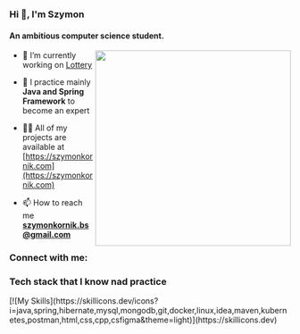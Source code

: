 <h3>Hi 👋, I'm Szymon</h3>
<h4>An ambitious computer science student.</h4>
<img align="right" src ="https://github.com/szykor18/szykor18/assets/115345580/0ef02376-060c-49a2-ae24-eb2dee73e4f1" width="350">

- 🔭 I’m currently working on [Lottery](https://github.com/szykor18/Lottery)

- 🌱 I practice mainly **Java and Spring Framework** to become an expert

- 👨‍💻 All of my projects are available at [https://szymonkornik.com](https://szymonkornik.com)

- 📫 How to reach me **szymonkornik.bs@gmail.com**

<h3 align="left">Connect with me:</h3>
<p align="left">
</p>

<h3 align="left">Tech stack that I know nad practice</h3>
[![My Skills](https://skillicons.dev/icons?i=java,spring,hibernate,mysql,mongodb,git,docker,linux,idea,maven,kubernetes,postman,html,css,cpp,csfigma&theme=light)](https://skillicons.dev)
